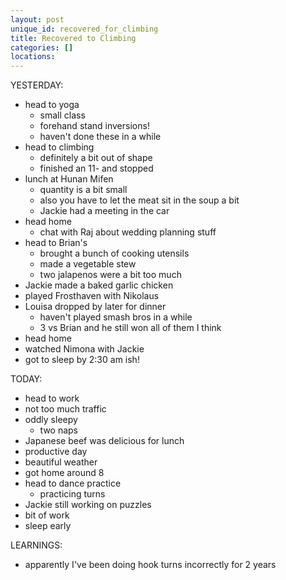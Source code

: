 ```yaml
---
layout: post
unique_id: recovered_for_climbing
title: Recovered to Climbing
categories: []
locations: 
---
```


YESTERDAY:
* head to yoga
  * small class
  * forehand stand inversions!
  * haven't done these in a while
* head to climbing
  * definitely a bit out of shape
  * finished an 11- and stopped
* lunch at Hunan Mifen
  * quantity is a bit small
  * also you have to let the meat sit in the soup a bit
  * Jackie had a meeting in the car
* head home
  * chat with Raj about wedding planning stuff
* head to Brian's
  * brought a bunch of cooking utensils
  * made a vegetable stew
  * two jalapenos were a bit too much
* Jackie made a baked garlic chicken
* played Frosthaven with Nikolaus
* Louisa dropped by later for dinner
  * haven't played smash bros in a while
  * 3 vs Brian and he still won all of them I think
* head home
* watched Nimona with Jackie
* got to sleep by 2:30 am ish!

TODAY:
* head to work
* not too much traffic
* oddly sleepy
  * two naps
* Japanese beef was delicious for lunch
* productive day
* beautiful weather
* got home around 8
* head to dance practice
  * practicing turns
* Jackie still working on puzzles
* bit of work
* sleep early

LEARNINGS:
* apparently I've been doing hook turns incorrectly for 2 years
